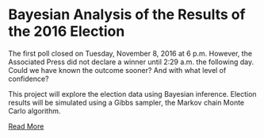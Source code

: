 # Bayesian Analysis of the Results of the 2016 Election

The first poll closed on Tuesday, November 8, 2016 at 6 p.m. However, the Associated Press did not declare a winner until 2:29 a.m. the following day. Could we have known the outcome sooner? And with what level of confidence?

This project will explore the election data using Bayesian inference. Election results will be simulated using a Gibbs sampler, the Markov chain Monte Carlo algorithm.

[Read More]()
